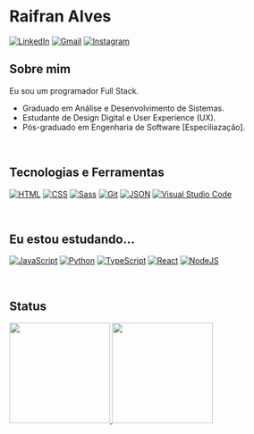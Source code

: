 # Raifran Alves

[![LinkedIn](https://custom-icon-badges.demolab.com/badge/LinkedIn-0A66C2?logo=linkedin-white&logoColor=fff)](https://linkedin.com.in/byraifran)
[![Gmail](https://img.shields.io/badge/Gmail-D14836?logo=gmail&logoColor=white)](https://gmail.com/byraifran)
[![Instagram](https://img.shields.io/badge/Instagram-%23E4405F.svg?logo=Instagram&logoColor=white)](https://instagram.com/byraifran)

## Sobre mim

Eu sou um programador Full Stack.

* Graduado em Análise e Desenvolvimento de Sistemas.
* Estudante de Design Digital e User Experience (UX).
* Pós-graduado em Engenharia de Software [Especiliazação].

</br>

## Tecnologias e Ferramentas

[![HTML](https://img.shields.io/badge/HTML-%23E34F26.svg?logo=html5&logoColor=white)](#)
[![CSS](https://img.shields.io/badge/CSS-639?logo=css&logoColor=fff)](#)
[![Sass](https://img.shields.io/badge/Sass-C69?logo=sass&logoColor=fff)](#)
[![Git](https://img.shields.io/badge/Git-F05032?logo=git&logoColor=fff)](#)
[![JSON](https://img.shields.io/badge/JSON-000?logo=json&logoColor=fff)](#)
[![Visual Studio Code](https://custom-icon-badges.demolab.com/badge/Visual%20Studio%20Code-0078d7.svg?logo=vsc&logoColor=white)](#)

</br>

## Eu estou estudando...

[![JavaScript](https://img.shields.io/badge/JavaScript-F7DF1E?logo=javascript&logoColor=000)](#)
[![Python](https://img.shields.io/badge/Python-3776AB?logo=python&logoColor=fff)](#)
[![TypeScript](https://img.shields.io/badge/TypeScript-3178C6?logo=typescript&logoColor=fff)](#)
[![React](https://img.shields.io/badge/React-%2320232a.svg?logo=react&logoColor=%2361DAFB)](#)
[![NodeJS](https://img.shields.io/badge/Node.js-6DA55F?logo=node.js&logoColor=white)](#)

</br>


## Status
<div>
<a href="https://github.com/byraifran">
<img height="180em" src="https://github-readme-stats.vercel.app/api/top-langs/?username=byraifran&layout=compact&langs_count=7&theme=dracula"/>
<img height="180em" src="https://github-readme-stats.vercel.app/api?username=byraifran&show_icons=true&theme=dracula&include_all_commits=true&count_private=true"/>
</div>
